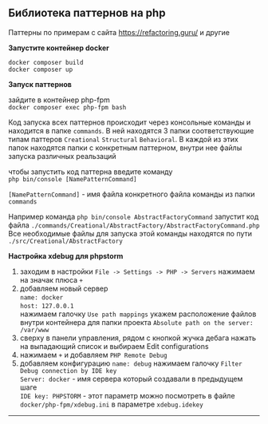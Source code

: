 ## Библиотека паттернов на php

Паттерны по примерам с сайта <https://refactoring.guru/> и другие

**Запустите контейнер docker**  

`docker composer build`  
`docker composer up`  

**Запуск паттернов**

зайдите в контейнер php-fpm  
`docker composer exec php-fpm bash`

Код запуска всех паттернов происходит через консольные команды и находится в папке `commands`. 
В ней находятся 3 папки соответствующие типам паттеров `Creational` `Structural` `Behavioral`.
В каждой из этих папок находятся папки с конкретным паттерном, внутри нее файлы запуска различных реальзаций

чтобы запустить код паттерна введите команду  
`php bin/console [NamePatternCommand]`

`[NamePatternCommand]` - имя файла конкретного файла команды из папки `commands`

Например команда `php bin/console AbstractFactoryCommand` запустит код файла `./commands/Creational/AbstractFactory/AbstractFactoryCommand.php`
Все необходимые файлы для запуска этой команды находятся по пути `./src/Creational/AbstractFactory`

**Настройка xdebug для phpstorm**  

1. заходим в настройки `File -> Settings -> PHP -> Servers` нажимаем на значак плюса `+`
2. добавляем новый сервер  
   `name: docker`  
   `host: 127.0.0.1`  
   нажимаем галочку `Use path mappings`
   укажем расположение файлов внутри контейнера для папки проекта `Absolute path on the server: /var/www`
3. сверху в панели управления, рядом с кнопкой жучка дебага нажать на выпадающий список и выбираем Edit configurations
4. нажимаем `+` и добавляем `PHP Remote Debug`
5. добавляем конфигурацию
   `name: debug`
   нажимаем галочку `Filter Debug connection by IDE key`  
   `Server: docker` - имя сервера который создавали в предыдущем шаге  
   `IDE key: PHPSTORM` - этот параметр можно посмотреть в файле `docker/php-fpm/xdebug.ini` в параметре `xdebug.idekey`

***

